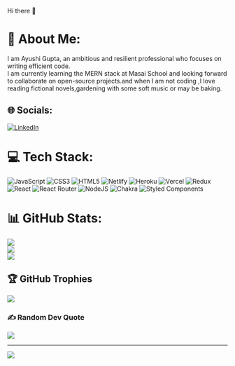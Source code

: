  Hi there 👋
 
 # 💫 About Me:
 I am Ayushi Gupta, an ambitious and resilient professional who focuses on writing efficient code.<br>I am currently learning the MERN stack at Masai School and looking forward to collaborate on open-source projects.and
 when I am not coding ,I love reading fictional novels,gardening with some soft music or may be baking.


## 🌐 Socials:
[![LinkedIn](https://img.shields.io/badge/LinkedIn-%230077B5.svg?logo=linkedin&logoColor=white)](https://linkedin.com/in/ayushi-gupta-b98676236) 


# 💻 Tech Stack:
![JavaScript](https://img.shields.io/badge/javascript-%23323330.svg?style=for-the-badge&logo=javascript&logoColor=%23F7DF1E) ![CSS3](https://img.shields.io/badge/css3-%231572B6.svg?style=for-the-badge&logo=css3&logoColor=white) ![HTML5](https://img.shields.io/badge/html5-%23E34F26.svg?style=for-the-badge&logo=html5&logoColor=white) ![Netlify](https://img.shields.io/badge/netlify-%23000000.svg?style=for-the-badge&logo=netlify&logoColor=#00C7B7) ![Heroku](https://img.shields.io/badge/heroku-%23430098.svg?style=for-the-badge&logo=heroku&logoColor=white) ![Vercel](https://img.shields.io/badge/vercel-%23000000.svg?style=for-the-badge&logo=vercel&logoColor=white) ![Redux](https://img.shields.io/badge/redux-%23593d88.svg?style=for-the-badge&logo=redux&logoColor=white) ![React](https://img.shields.io/badge/react-%2320232a.svg?style=for-the-badge&logo=react&logoColor=%2361DAFB) ![React Router](https://img.shields.io/badge/React_Router-CA4245?style=for-the-badge&logo=react-router&logoColor=white) ![NodeJS](https://img.shields.io/badge/node.js-6DA55F?style=for-the-badge&logo=node.js&logoColor=white) ![Chakra](https://img.shields.io/badge/chakra-%234ED1C5.svg?style=for-the-badge&logo=chakraui&logoColor=white) ![Styled Components](https://img.shields.io/badge/styled--components-DB7093?style=for-the-badge&logo=styled-components&logoColor=white)
# 📊 GitHub Stats:
![](https://github-readme-stats.vercel.app/api?username=Ayushi0516&theme=dark&hide_border=false&include_all_commits=true&count_private=true)<br/>
![](https://github-readme-streak-stats.herokuapp.com/?user=Ayushi0516&theme=dark&hide_border=false)<br/>
![](https://github-readme-stats.vercel.app/api/top-langs/?username=Ayushi0516&theme=dark&hide_border=false&include_all_commits=true&count_private=true&layout=compact)

## 🏆 GitHub Trophies
![](https://github-profile-trophy.vercel.app/?username=Ayushi0516&theme=radical&no-frame=false&no-bg=false&margin-w=4)

### ✍️ Random Dev Quote
![](https://quotes-github-readme.vercel.app/api?type=horizontal&theme=radical)

---
[![](https://visitcount.itsvg.in/api?id=Ayushi0516&icon=0&color=0)](https://visitcount.itsvg.in)



